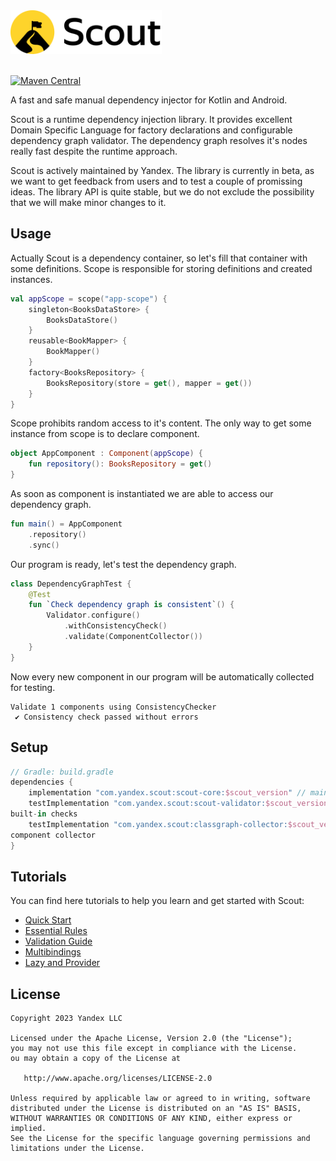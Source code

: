 <picture>
  <source media="(prefers-color-scheme: dark)" srcset="./docs/assets/scout-logo-dark.png">
  <img src="./docs/assets/scout-logo-light.png" alt="Swift logo" height="70">
</picture>

<div><br></div>

[![Maven Central][mavenbadge-svg]][mavencentral]

A fast and safe manual dependency injector for Kotlin and Android.

Scout is a runtime dependency injection library. It provides excellent Domain Specific 
Language for factory declarations and configurable dependency graph validator. The dependency 
graph resolves it's nodes really fast despite the runtime approach.

Scout is actively maintained by Yandex. The library is currently in beta, as we want to get 
feedback from users and to test a couple of promissing ideas. The library API is quite stable, 
but we do not exclude the possibility that we will make minor changes to it.

## Usage

Actually Scout is a dependency container, so let's fill that container with some definitions. 
Scope is responsible for storing definitions and created instances.
```kotlin
val appScope = scope("app-scope") {
    singleton<BooksDataStore> {
        BooksDataStore()
    }
    reusable<BookMapper> {
        BookMapper()
    }
    factory<BooksRepository> {
        BooksRepository(store = get(), mapper = get())
    }
}
```

Scope prohibits random access to it's content. The only way to get some instance from scope is 
to declare component.
```kotlin
object AppComponent : Component(appScope) {
    fun repository(): BooksRepository = get()
}
```

As soon as component is instantiated we are able to access our dependency graph.
```kotlin
fun main() = AppComponent
    .repository()
    .sync()
```

Our program is ready, let's test the dependency graph.
```kotlin
class DependencyGraphTest {
    @Test
    fun `Check dependency graph is consistent`() {
        Validator.configure()
            .withConsistencyCheck()
            .validate(ComponentCollector())
    }
}
```

Now every new component in our program will be automatically collected for testing.
```
Validate 1 components using ConsistencyChecker
 ✔ Consistency check passed without errors
```

## Setup
```groovy
// Gradle: build.gradle
dependencies {
    implementation "com.yandex.scout:scout-core:$scout_version" // main library
    testImplementation "com.yandex.scout:scout-validator:$scout_version" // validator and 
built-in checks
    testImplementation "com.yandex.scout:classgraph-collector:$scout_version" // built-in 
component collector
}
```

## Tutorials

You can find here tutorials to help you learn and get started with Scout:
- [Quick Start](docs/quick-start-guide.md)
- [Essential Rules](docs/essential-rules.md)
- [Validation Guide](docs/validation.md)
- [Multibindings](docs/multibindings.md)
- [Lazy and Provider](docs/deferred-requests.md)

## License
```
Copyright 2023 Yandex LLC

Licensed under the Apache License, Version 2.0 (the "License");
you may not use this file except in compliance with the License.
ou may obtain a copy of the License at

   http://www.apache.org/licenses/LICENSE-2.0

Unless required by applicable law or agreed to in writing, software
distributed under the License is distributed on an "AS IS" BASIS,
WITHOUT WARRANTIES OR CONDITIONS OF ANY KIND, either express or implied.
See the License for the specific language governing permissions and
limitations under the License.
```

[mavenbadge-svg]: https://badgen.net/maven/v/maven-central/com.yandex.scout/scout-core
[mavencentral]: https://search.maven.org/artifact/com.yandex.scout/scout-core

